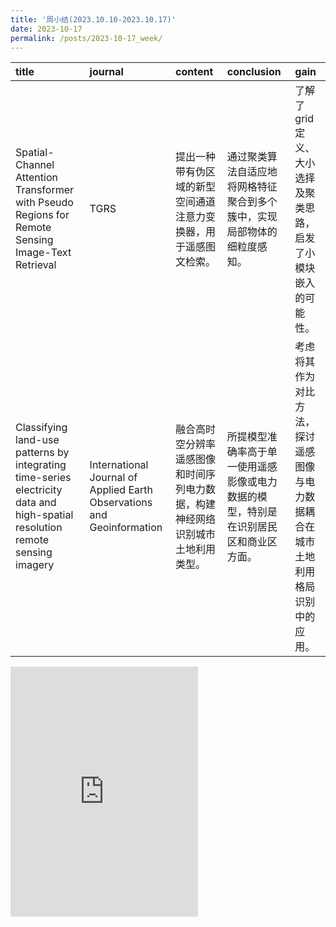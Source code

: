 ```yaml
---
title: '周小结(2023.10.10-2023.10.17)'
date: 2023-10-17
permalink: /posts/2023-10-17_week/
---
```

| title                                                                                                                        | journal                                                                | content                                                                        | conclusion                                                                           | gain                                                                             |
|:-----------------------------------------------------------------------------------------------------------------------------|:-----------------------------------------------------------------------|:-------------------------------------------------------------------------------|:-------------------------------------------------------------------------------------|:---------------------------------------------------------------------------------|
| Spatial-Channel Attention Transformer with Pseudo Regions for Remote Sensing Image-Text Retrieval                            | TGRS                                                                   | 提出一种带有伪区域的新型空间通道注意力变换器，用于遥感图文检索。               | 通过聚类算法自适应地将网格特征聚合到多个簇中，实现局部物体的细粒度感知。             | 了解了grid定义、大小选择及聚类思路，启发了小模块嵌入的可能性。                   |
| Classifying land-use patterns by integrating time-series electricity data and high-spatial resolution remote sensing imagery | International Journal of Applied Earth Observations and Geoinformation | 融合高时空分辨率遥感图像和时间序列电力数据，构建神经网络识别城市土地利用类型。 | 所提模型准确率高于单一使用遥感影像或电力数据的模型，特别是在识别居民区和商业区方面。 | 考虑将其作为对比方法，探讨遥感图像与电力数据耦合在城市土地利用格局识别中的应用。 |

<embed src="http://127.0.0.1:4000/files/post/2023-10-17-week.pdf" type="application/pdf" height="400px" />
    